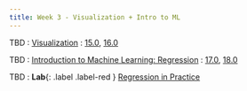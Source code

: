 ```yaml
---
title: Week 3 - Visualization + Intro to ML
---
```


TBD
: [Visualization](https://drive.google.com/drive/folders/1sgfmWkngF3hpdOlNtKLmSlorU6Zzo0U0)
  : [15.0](https://inferentialthinking.com/chapters/15/Prediction.html), [16.0](https://inferentialthinking.com/chapters/16/Inference_for_Regression.html)

TBD
: [Introduction to Machine Learning: Regression](https://drive.google.com/drive/folders/1sgfmWkngF3hpdOlNtKLmSlorU6Zzo0U0)
  : [17.0](https://inferentialthinking.com/chapters/17/Classification.html), [18.0](https://inferentialthinking.com/chapters/18/Updating_Predictions.html)

TBD
: **Lab**{: .label .label-red } [Regression in Practice](https://drive.google.com/drive/folders/10HRUkVGSEJqDpoqrPs1Dqcht_dG8c-Zr)

